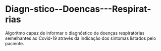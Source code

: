 # Diagn-stico--Doencas---Respirat-rias
Algorítmo capaz de informar o diagnóstico de doenças respiratórias semelhantes ao Covid-19  através da indicação dos sintomas listados pelo paciente. 
